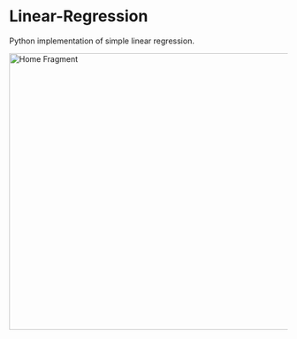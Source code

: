 # Linear-Regression
Python implementation of simple linear regression.

<img 
  src="https://cloud.githubusercontent.com/assets/10732162/14181200/07aa9d84-f734-11e5-8ed4-1c440c21dcd0.png" 
  alt="Home Fragment" 
  width = "896.25px"
  height = "500px"/>
